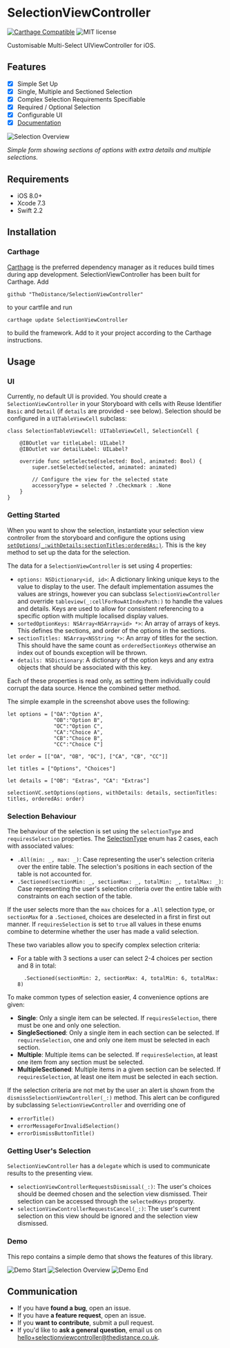 # SelectionViewController

[![Carthage Compatible](https://img.shields.io/badge/Carthage-compatible-4BC51D.svg?style=flat)](https://github.com/Carthage/Carthage)
![MIT license](https://img.shields.io/badge/license-MIT-lightgrey.svg)

Customisable Multi-Select UIViewController for iOS.

## Features

* [x] Simple Set Up
* [x] Single, Multiple and Sectioned Selection
* [x] Complex Selection Requirements Specifiable
* [x] Required / Optional Selection
* [x] Configurable UI
* [x] [Documentation](https://thedistance.github.io/SelectionViewController)

![Selection Overview](https://raw.githubusercontent.com/thedistance/SelectionViewController/gh-pages/Images/SelectionOverview.png)

*Simple form showing sections of options with extra details and multiple selections.*

## Requirements

- iOS 8.0+
- Xcode 7.3
- Swift 2.2

## Installation

### Carthage

[Carthage](https://github.com/Carthage/Carthage) is the preferred dependency manager as it reduces build times during app development. SelectionViewController has been built for Carthage. Add 
	
	github "TheDistance/SelectionViewController"
	
to your cartfile and run
	
	carthage update SelectionViewController
	
to build the framework. Add to it your project according to the Carthage instructions.

## Usage

### UI

Currently, no default UI is provided. You should create a `SelectionViewController` in your Storyboard with cells with Reuse Identifier `Basic` and `Detail` (if `details` are provided - see below). Selection should be configured in a `UITableViewCell` subclass:

	class SelectionTableViewCell: UITableViewCell, SelectionCell {

    	@IBOutlet var titleLabel: UILabel?
    	@IBOutlet var detailLabel: UILabel?

    	override func setSelected(selected: Bool, animated: Bool) {
        	super.setSelected(selected, animated: animated)

        	// Configure the view for the selected state
        	accessoryType = selected ? .Checkmark : .None
    	}
	}

### Getting Started

When you want to show the selection, instantiate your selection view controller from the storyboard and configure the options using [`setOptions(_:withDetails:sectionTitles:orderedAs:)`](http://thedistance.github.io/SelectionViewController/Classes/SelectionViewController.html#/s:FC23SelectionViewController23SelectionViewController10setOptionsFTGVs10DictionaryCSo8NSObjectPs9AnyObject__11withDetailsGS1_S2_PS3___13sectionTitlesGSqGSaSS__9orderedAsGSaGSaS2____T_). This is the key method to set up the data for the selection.

The data for a `SelectionViewController` is set using 4 properties:

* `options: NSDictionary<id, id>`: A dictionary linking unique keys to the value to display to the user. The default implementation assumes the values are strings, however you can subclass `SelectionViewController` and override `tableview(_:cellForRowAtIndexPath:)` to handle the values and details. Keys are used to allow for consistent referencing to a specific option with multiple localised display values.
* `sortedOptionKeys: NSArray<NSArray<id> *>`: An array of arrays of keys. This defines the sections, and order of the options in the sections.
* `sectionTitles: NSArray<NSString *>`: An array of titles for the section. This should have the same count as `orderedSectionKeys` otherwise an index out of bounds exception will be thrown.
* `details: NSDictionary`: A dictionary of the option keys and any extra objects that should be associated with this key.

Each of these properties is read only, as setting them individually could corrupt the data source. Hence the combined setter method.

The simple example in the screenshot above uses the following:

	let options = ["OA":"Option A",
                   "OB":"Option B",
                   "OC":"Option C",
                   "CA":"Choice A",
                   "CB":"Choice B",
                   "CC":"Choice C"]
    
    let order = [["OA", "OB", "OC"], ["CA", "CB", "CC"]]
    
    let titles = ["Options", "Choices"]
    
	let details = ["OB": "Extras", "CA": "Extras"]

	selectionVC.setOptions(options, withDetails: details, sectionTitles: titles, orderedAs: order)
	
	
### Selection Behaviour

The behaviour of the selection is set using the `selectionType` and `requiresSelection` properties. The [SelectionType](http://thedistance.github.io/SelectionViewController/Enums/SelectionType.html) enum has 2 cases, each with associated values:

* `.All(min: _, max: _)`: Case representing the user's selection criteria over the entire table. The selection's positions in each section of the table is not accounted for.
* `.Sectioned(sectionMin: _, sectionMax: _, totalMin: _, totalMax: _)`: Case representing the user's selection criteria over the entire table with constraints on each section of the table.

If the user selects more than the `max` choices for a `.All` selection type, or `sectionMax` for a `.Sectioned`, choices are deselected in a first in first out manner. If `requiresSelection` is set to `true` all values in these enums combine to determine whether the user has made a valid selection. 

These two variables allow you to specify complex selection criteria:

* For a table with 3 sections a user can select 2-4 choices per section and 8 in total: 

        .Sectioned(sectionMin: 2, sectionMax: 4, totalMin: 6, totalMax: 8)
       
To make common types of selection easier, 4 convenience options are given:

* **Single**: Only a single item can be selected. If `requiresSelection`, there must be one and only one selection. 
* **SingleSectioned**: Only a single item in each section can be selected. If `requiresSelection`, one and only one item must be selected in each section.
* **Multiple**: Multiple items can be selected. If `requiresSelection`, at least one item from any section must be selected.
* **MultipleSectioned**: Multiple items in a given section can be selected. If `requiresSelection`, at least one item must be selected in each section.
    
If the selection criteria are not met by the user an alert is shown from the `dismissSelectionViewController(_:)` method. This alert can be configured by subclassing `SelectionViewController` and overriding one of

* `errorTitle()`
* `errorMessageForInvalidSelection()`
* `errorDismissButtonTitle()`

### Getting User's Selection

`SelectionViewController` has a `delegate` which is used to communicate results to the presenting view. 

* `selectionViewControllerRequestsDismissal(_:)`: The user's choices should be deemed chosen and the selection view dismissed. Their selection can be accessed through the `selectedKeys` property.
* `selectionViewControllerRequestsCancel(_:)`: The user's current selection on this view should be ignored and the selection view dismissed.

### Demo

This repo contains a simple demo that shows the features of this library.

![Demo Start](https://raw.githubusercontent.com/thedistance/SelectionViewController/gh-pages/Images/DemoStart.png)
![Selection Overview](https://raw.githubusercontent.com/thedistance/SelectionViewController/gh-pages/Images/SelectionOverview.png)
![Demo End](https://raw.githubusercontent.com/thedistance/SelectionViewController/gh-pages/Images/DemoEnd.png)

## Communication

- If you have **found a bug**, open an issue.
- If you have **a feature request**, open an issue.
- If you **want to contribute**, submit a pull request.
- If you'd like to **ask a general question**, email us on <hello+selectionviewcontroller@thedistance.co.uk>.